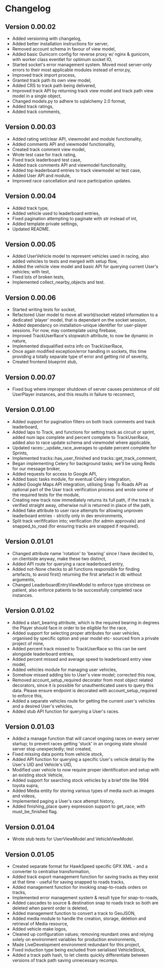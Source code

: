 # Changelog

## Version 0.00.02
* Added versioning with changelog,
* Added better installation instructions for server,
* Removed account schema in favour of view model,
* Added basic Gunicorn config for reverse proxy w/ nginx & gunicorn, with worker class eventlet for optimum socket IO,
* Started socket's error management system. Moved most server-only errors to their most applicable modules instead of error.py,
* Improved track import process,
* Granted track path its own view model,
* Added CRS to track path being delivered,
* Improved track API by returning track view model and track path view model in a single object,
* Changed models.py to adhere to sqlalchemy 2.0 format,
* Added track ratings,
* Added track comments,

## Version 0.00.03
* Added rating set/clear API, viewmodel and module functionality,
* Added comments API and viewmodel functionality,
* Created track comment view model,
* Wrote test case for track rating,
* Fixed track leaderboard test case,
* Added track comments API and viewmodel functionality,
* Added top leaderboard entries to track viewmodel w/ test case,
* Added User API and module,
* Improved race cancellation and race participation updates.

## Version 0.00.04
* Added track type,
* Added vehicle used to leaderboard entries,
* Fixed pagination attempting to paginate with str instead of int,
* Added template private settings,
* Updated README.

## Version 0.00.05
* Added UserVehicle model to represent vehicles used in racing, also added vehicles to tests and merged with setup flow,
* Added the vehicle view model and basic API for querying current User's vehicles; with test,
* Fixed lots of broken tests,
* Implemented collect_nearby_objects and test.

## Version 0.00.06
* Started writing tests for socket,
* Refactored User model to move all world/socket related information to a dedicated 'player' model, that is dependant on the socket session,
* Added dependancy on installation-unique identifier for user-player sessions. For now, may contemplate using firebase,
* Improved TrackUserRace's stopwatch attribute, to now be dynamic in nature,
* Implemented disqualified extra info on TrackUserRace,
* Once again modified exception/error handling in sockets, this time providing a totally separate type of error and getting rid of severity,
* Created frontend blueprint stub,

## Version 0.00.07
* Fixed bug where improper shutdown of server causes persistence of old UserPlayer instances, and this results in failure to reconnect,

## Version 0.01.00
* Added support for pagination filters on both track comments and track leaderboard,
* Added laps to Track, and functions for setting track as circuit or sprint, added num laps complete and percent complete to TrackUserRace, added also to race update schema and viewmodel where applicable,
* Updated races::_update_race_averages to update percent complete for Sprints,
* Implemented tracks::has_user_finished and tracks::get_track_comment,
* Began implementing Celery for background tasks; we'll be using Redis for our message broker,
* Added requests for access to Google API,
* Added basic tasks module, for eventual Celery integration,
* Added Google Maps API integration, utilising Snap To Roads API as optional part of the User track verification process and wrote some of the required tests for the module,
* Creating new track now immediately returns its full path, if the track is verified straight away, otherwise null is returned in place of the path,
* Added fake attribute to user race attempts for allowing unproven leaderboard entries - strictly only in dev environments,
* Split track verififcation into; verification (for admin approvals) and snapped_to_road (for ensuring tracks are snapped if required).

## Version 0.01.01
* Changed attribute name 'rotation' to 'bearing' since I have decided to, on clientside anyway, make these two distinct,
* Added API route for querying a race leaderboard entry,
* Added not-None checks to all functions responsible for finding artefacts, to avoid first() returning the first artefact in db without arguments,
* Changed LeaderboardEntryViewModel to enforce type strictness on patient, also enforce patients to be successfully completed race instances.

## Version 0.01.02
* Added a start_bearing attribute, which is the required bearing in degrees the Player should face in order to be eligible for the race,
* Added support for selecting proper attributes for user vehicles, organised by specific option and year model etc- sourced from a private project of mine,
* Added percent track missed to TrackUserRace so this can be sent alongside leaderboard entries,
* Added percent missed and average speed to leaderboard entry view model,
* Added vehicles module for managing user vehicles,
* Somehow missed adding bio to User's view model; corrected this now,
* Removed account_setup_required decorator from most object related decorators, since it is possible for unauthenticated users to query this data. Please ensure endpoint is decorated with account_setup_required to enforce this,
* Added a separate vehicles route for getting the current user's vehicles and a desired User's vehicles,
* Added stub API function for querying a User's races.

## Version 0.01.03
* Added a manage function that will cancel ongoing races on every server startup; to prevent races getting 'stuck' in an ongoing state should server stop unexpectedly; test created,
* Fixed missing data points from vehicle stock,
* Added API function for querying a specific User's vehicle detail by the User's UID and Vehicle's UID,
* Modified user vehicle to now require proper identification and setup with an existing stock Vehicle,
* Added support for searching stock vehicles by a brief title like 1994 toyota supra,
* Added Media entity for storing various types of media such as images and videos,
* Implemented paging a User's race attempt history,
* Added finishing_place query expression support to get_race, with must_be_finished flag.

## Version 0.01.04
* Wrote stub tests for UserViewModel and VehicleViewModel.

## Version 0.01.05
* Created separate format for HawkSpeed specific GPX XML - and a converter to centralise transformation,
* Added track export management function for saving tracks as they exist at that time - useful for saving snapped to roads tracks,
* Added management function for invoking snap-to-roads orders on tracks,
* Implemented error management system & result type for snap-to-roads,
* Added cascades to source & destination snap to roads track so both are deleted when parent order is deleted,
* Added management function to convert a track to GeoJSON,
* Added media module to handle the creation, storage, deletion and retrieval of Media resource,
* Added vehicle make logos,
* Cleaned up configuration values; removing reundant ones and relying solely on environment variables for production environments,
* Made LiveDevelopment environment redundant for this project,
* Fixed induction type being excluded from serialised VehicleStock,
* Added a track path hash, to let clients quickly differentiate between versions of track path saving unnecessary recomps.